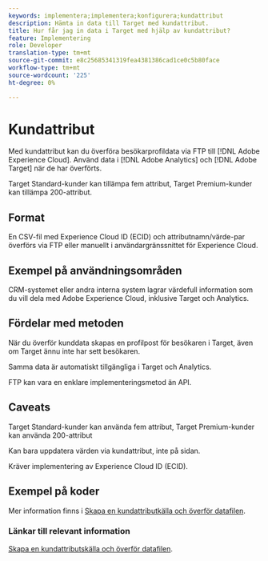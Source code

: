 ```yaml
---
keywords: implementera;implementera;konfigurera;kundattribut
description: Hämta in data till Target med kundattribut.
title: Hur får jag in data i Target med hjälp av kundattribut?
feature: Implementering
role: Developer
translation-type: tm+mt
source-git-commit: e8c25685341319fea4381386cad1ce0c5b80face
workflow-type: tm+mt
source-wordcount: '225'
ht-degree: 0%

---
```


# Kundattribut

Med kundattribut kan du överföra besökarprofildata via FTP till [!DNL Adobe Experience Cloud]. Använd data i [!DNL Adobe Analytics] och [!DNL Adobe Target] när de har överförts.

Target Standard-kunder kan tillämpa fem attribut, Target Premium-kunder kan tillämpa 200-attribut.

## Format

En CSV-fil med Experience Cloud ID (ECID) och attributnamn/värde-par överförs via FTP eller manuellt i användargränssnittet för Experience Cloud.

## Exempel på användningsområden

CRM-systemet eller andra interna system lagrar värdefull information som du vill dela med Adobe Experience Cloud, inklusive Target och Analytics.

## Fördelar med metoden

När du överför kunddata skapas en profilpost för besökaren i Target, även om Target ännu inte har sett besökaren.

Samma data är automatiskt tillgängliga i Target och Analytics.

FTP kan vara en enklare implementeringsmetod än API.

## Caveats

Target Standard-kunder kan använda fem attribut, Target Premium-kunder kan använda 200-attribut

Kan bara uppdatera värden via kundattribut, inte på sidan.

Kräver implementering av Experience Cloud ID (ECID).

## Exempel på koder

Mer information finns i [Skapa en kundattributkälla och överför datafilen](https://experienceleague.adobe.com/docs/core-services/interface/customer-attributes/t-crs-usecase.html).

### Länkar till relevant information

[Skapa en kundattributskälla och överför datafilen](https://experienceleague.adobe.com/docs/core-services/interface/customer-attributes/t-crs-usecase.html).